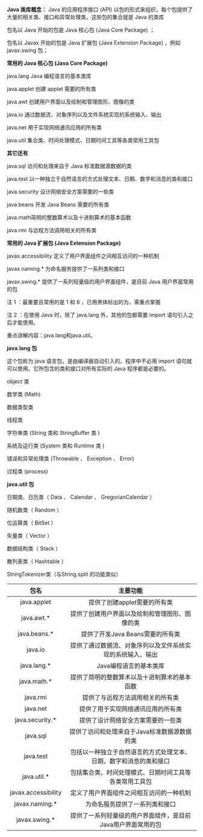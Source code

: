 
**Java 类库概念：** Java 的应用程序接口 (API) 以包的形式来组织，每个包提供了大量的相关类、接口和异常处理类，这些包的集合就是 Java 的类库

包名以 Java 开始的包是 Java 核心包 (Java Core Package) ；

包名以 Javax 开始的包是 Java 扩展包 (Java Extension Package) ，例如 javax.swing 包；

**常用的 Java 核心包 (Java Core Package)**

java.lang Java 编程语言的基本类库

java.applet 创建 applet 需要的所有类

java.awt 创建用户界面以及绘制和管理图形、图像的类

java.io 通过数据流、对象序列以及文件系统实现的系统输入、输出

java.net 用于实现网络通讯应用的所有类

java.util 集合类、时间处理模式、日期时间工具等各类常用工具包

**其它还有**

java.sql 访问和处理来自于 Java 标准数据源数据的类

java.test 以一种独立于自然语言的方式处理文本、日期、数字和消息的类和接口

java.security 设计网络安全方案需要的一些类

java.beans 开发 Java Beans 需要的所有类

java.math简明的整数算术以及十进制算术的基本函数

java.rmi 与远程方法调用相关的所有类

**常用的 Java 扩展包 (Java Extension Package)**

javax.accessibility 定义了用户界面组件之间相互访问的一种机制

javax.naming.* 为命名服务提供了一系列类和接口

javax.swing.* 提供了一系列轻量级的用户界面组件，是目前 Java 用户界面常用的包

注 1 ：最重要且常用的是 1 和 6 ，已用黑体标出的为，需重点掌握

注 2 ：在使用 Java 时，除了 java.lang 外，其他的包都需要 import 语句引入之后才能使用。

重点讲解内容：java.lang和java.util。

**java.lang 包**

这个包称为 java 语言包，是由编译器自动引入的。程序中不必用 import 语句就可以使用。它所包含的类和接口对所有实际的 Java 程序都是必要的。

object 类

数学类 (Math)

数据类型类

线程类

字符串类 (String 类和 StringBuffer 类 )

系统及运行类 (System 类和 Runtime 类 )

错误和异常处理类 (Throwable 、 Exception 、 Error)

过程类 (process)

**java.util 包**

日期类、日历类（ Data 、 Calendar 、 GregorianCalendar ）

随机数类（ Random ）

位运算类（ BitSet ）

矢量类（ Vector ）

数据结构类（ Stack ）

散列表类（ Hashtable ）

StringTokenizer类（与String.split 的功能类似）

|包名|主要功能|
|:-:|:-:|
|java.applet|提供了创建applet需要的所有类|
|java.awt.*|提供了创建用户界面以及绘制和管理图形、图像的类|
|java.beans.*|提供了开发Java Beans需要的所有类|
|java.io|提供了通过数据流、对象序列以及文件系统实现的系统输入、输出|
|java.lang.*|Java编程语言的基本类库|
|java.math.*|提供了简明的整数算术以及十进制算术的基本函数|
|java.rmi|提供了与远程方法调用相关的所有类|
|java.net|提供了用于实现网络通讯应用的所有类|
|java.security.*|提供了设计网络安全方案需要的一些类|
|java.sql|提供了访问和处理来自于Java标准数据源数据的类|
|java.test|包括以一种独立于自然语言的方式处理文本、日期、数字和消息的类和接口|
|java.util.*|包括集合类、时间处理模式、日期时间工具等各类常用工具包|
|javax.accessibility|定义了用户界面组件之间相互访问的一种机制|
|javax.naming.*|为命名服务提供了一系列类和接口|
|javax.swing.*|提供了一系列轻量级的用户界面组件，是目前Java用户界面常用的包|
